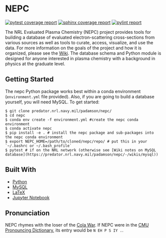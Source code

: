 # NEPC

<!--[![pipeline status](http://predator.nrl.navy.mil/padamson/nepc/badges/master/pipeline.svg)](http://predator.nrl.navy.mil/padamson/nepc/commits/master)
-->
[![pytest coverage report](https://predator.nrl.navy.mil/padamson/nepc/-/jobs/artifacts/master/raw/pytest.svg?job=pytest)](https://predator.nrl.navy.mil/padamson/nepc/commits/master)
[![sphinx coverage report](https://predator.nrl.navy.mil/padamson/nepc/-/jobs/artifacts/master/raw/sphinx.svg?job=sphinx)](http://132.250.158.124:3838/nepc/doc/)
[![pylint report](https://predator.nrl.navy.mil/padamson/nepc/-/jobs/artifacts/master/raw/pylint.svg?job=pylint)](https://predator.nrl.navy.mil/padamson/nepc/commits/master)

The NRL Evaluated Plasma Chemistry (NEPC) project provides tools for building a 
database of evaluated electron-scattering cross-sections from various sources as well as 
tools to curate, access, visualize, and use the data. 
For more information on the goals of the project and how it is organized, please see the 
[Wiki](http://predator.nrl.navy.mil/padamson/nepc/wikis/home). The database schema and Python
module is designed 
for anyone interested in plasma chemistry with a background in physics at the graduate level.

## Getting Started

The nepc Python package works best within a conda environment (`environment.yml` file provided). Also, if you are going to build a
database yourself, you will need MySQL. To get started:

```console
$ git clone predator.nrl.navy.mil/padamson/nepc/
$ cd nepc
$ conda env create -f environment.yml #create the nepc conda environment 
$ conda activate nepc
$ pip install -e . # install the nepc package and sub-packages into the nepc conda environment
$ export NEPC_HOME=/path/to/cloned/nepc/repo/ # put this in your `~/.bashrc or ~/.bash_profile`
$ pytest # if on the NRL network (otherwise see [Wiki notes on MySQL database](https://predator.nrl.navy.mil/padamson/nepc/-/wikis/mysql))
```

## Built With

*  [Python](https://www.python.org/) 
*  [MySQL](https://www.mysql.com/)
*  [LaTeX](https://www.latex-project.org/)
*  [Jupyter Notebook](https://jupyter.org/)

## Pronunciation

NEPC rhymes with the loser of the [Cola War](https://en.wikipedia.org/wiki/Cola_wars).
If NEPC were in the
[CMU Pronouncing Dictionary](http://www.speech.cs.cmu.edu/cgi-bin/cmudict),
its entry would be `N EH P S IY .`.


